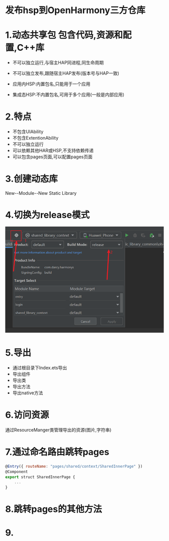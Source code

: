 # 发布hsp到OpenHarmony三方仓库
# 1.动态共享包 包含代码,资源和配置,C++库
- 不可以独立运行,与宿主HAP同进程,同生命周期
- 不可以独立发布,跟随宿主HAP发布(版本号与HAP一致)

- 应用内HSP:内置包名,只能用于一个应用
- 集成态HSP:不内置包名,可用于多个应用(一般是内部应用)

# 2.特点
- 不包含UIAbility
- 不包含ExtentionAbility
- 不可以独立运行
- 可以依赖其他HAR或HSP,不支持依赖传递
- 可以包含pages页面,可以配置pages页面


# 3.创建动态库
New--Module--New Static Library


# 4.切换为release模式
![](/image/编译模式切换成release模式.png)


# 5.导出
- 通过根目录下Index.ets导出
- 导出组件
- 导出类
- 导出方法
- 导出native方法

# 6.访问资源
通过ResourceManger类管理导出的资源(图片,字符串)

# 7.通过命名路由跳转pages
```javascript
@Entry({ routeName: "pages/shared/context/SharedInnerPage" })
@Component
export struct SharedInnerPage {
    ...
}
```

# 8.跳转pages的其他方法

# 9.

